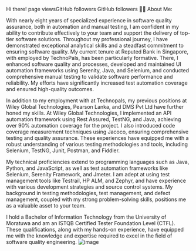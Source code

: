 Hi there! 
page viewsGitHub followers GitHub followers
👨‍💻 About Me:

With nearly eight years of specialized experience in software quality assurance, both in automation and manual testing, I am confident in my ability to contribute effectively to your team and support the delivery of top-tier software solutions.
Throughout my professional journey, I have demonstrated exceptional analytical skills and a steadfast commitment to ensuring software quality. My current tenure at Reputed Bank in Singapore, with employed by TechnoPals, has been particularly formative. There, I enhanced software quality and processes, developed and maintained UI automation frameworks using Serenity, Java, and Selenium, and conducted comprehensive manual testing to validate software performance and reliability. My efforts have significantly increased test automation coverage and ensured high-quality outcomes.

In addition to my employment with at Technopals, my previous positions at Wiley Global Technologies, Pearson Lanka, and DMS Pvt Ltd have further honed my skills. At Wiley Global Technologies, I implemented an API automation framework using Rest Assured, TestNG, and Java, achieving over 90% automation coverage for the project. I also introduced code coverage measurement techniques using Jacoco, ensuring comprehensive testing and quality assurance. These experiences have equipped me with a robust understanding of various testing methodologies and tools, including Selenium, TestNG, Junit, Postman, and Fiddler.

My technical proficiencies extend to programming languages such as Java, Python, and JavaScript, as well as test automation frameworks like Selenium, Serenity Framework, and Jmeter. I am adept at using test management tools like Testrail, HP ALM, and Zephyr, and have experience with various development strategies and source control systems. My background in testing methodologies, test management, and defect management, coupled with my strong problem-solving skills, positions me as a valuable asset to your team.

I hold a Bachelor of Information Technology from the University of Moratuwa and am an ISTQB Certified Tester Foundation Level (CTFL). These qualifications, along with my hands-on experience, have equipped me with the knowledge and expertise required to excel in the field of software quality engineering.
![image](https://github.com/sandun90/sandun90./assets/11733177/cacf58b2-5196-4f27-a103-24b5dd671890)

